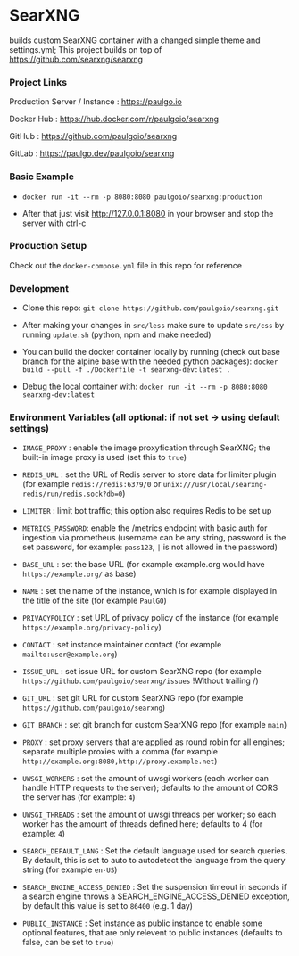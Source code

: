 # SearXNG

builds custom SearXNG container with a changed simple theme and settings.yml; This project builds on top of https://github.com/searxng/searxng



### Project Links

Production Server / Instance : https://paulgo.io

Docker Hub : https://hub.docker.com/r/paulgoio/searxng

GitHub : https://github.com/paulgoio/searxng

GitLab : https://paulgo.dev/paulgoio/searxng



### Basic Example

* ```docker run -it --rm -p 8080:8080 paulgoio/searxng:production```

* After that just visit http://127.0.0.1:8080 in your browser and stop the server with ctrl-c



### Production Setup

Check out the `docker-compose.yml` file in this repo for reference



### Development

* Clone this repo: ```git clone https://github.com/paulgoio/searxng.git```

* After making your changes in `src/less` make sure to update `src/css` by running `update.sh` (python, npm and make needed)

* You can build the docker container locally by running (check out base branch for the alpine base with the needed python packages): ```docker build --pull -f ./Dockerfile -t searxng-dev:latest .```

* Debug the local container with: ```docker run -it --rm -p 8080:8080 searxng-dev:latest```



### Environment Variables (all optional: if not set -> using default settings)

* ```IMAGE_PROXY``` : enable the image proxyfication through SearXNG; the built-in image proxy is used (set this to `true`)

* ```REDIS_URL``` : set the URL of Redis server to store data for limiter plugin (for example `redis://redis:6379/0` or `unix:///usr/local/searxng-redis/run/redis.sock?db=0`)

* ```LIMITER``` : limit bot traffic; this option also requires Redis to be set up

* ```METRICS_PASSWORD```: enable the /metrics endpoint with basic auth for ingestion via prometheus (username can be any string, password is the set password, for example: `pass123`, `|` is not allowed in the password)

* ```BASE_URL``` : set the base URL (for example example.org would have `https://example.org/` as base)

* ```NAME``` : set the name of the instance, which is for example displayed in the title of the site (for example `PaulGO`)

* ```PRIVACYPOLICY``` : set URL of privacy policy of the instance (for example `https://example.org/privacy-policy`)

* ```CONTACT``` : set instance maintainer contact (for example `mailto:user@example.org`)

* ```ISSUE_URL``` : set issue URL for custom SearXNG repo (for example `https://github.com/paulgoio/searxng/issues` !Without trailing /)

* ```GIT_URL``` : set git URL for custom SearXNG repo (for example `https://github.com/paulgoio/searxng`)

* ```GIT_BRANCH``` : set git branch for custom SearXNG repo (for example `main`)

* ```PROXY``` : set proxy servers that are applied as round robin for all engines; separate multiple proxies with a comma (for example `http://example.org:8080,http://proxy.example.net`)

* ```UWSGI_WORKERS``` : set the amount of uwsgi workers (each worker can handle HTTP requests to the server); defaults to the amount of CORS the server has (for example: `4`)

* ```UWSGI_THREADS``` : set the amount of uwsgi threads per worker; so each worker has the amount of threads defined here; defaults to 4 (for example: `4`)

* ```SEARCH_DEFAULT_LANG``` : Set the default language used for search queries. By default, this is set to auto to autodetect the language from the query string (for example `en-US`)

* ```SEARCH_ENGINE_ACCESS_DENIED``` : Set the suspension timeout in seconds if a search engine throws a SEARCH_ENGINE_ACCESS_DENIED exception, by default this value is set to `86400` (e.g. 1 day)

* ```PUBLIC_INSTANCE``` : Set instance as public instance to enable some optional features, that are only relevent to public instances (defaults to false, can be set to `true`)
